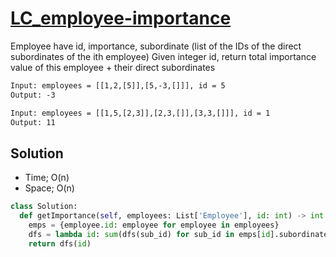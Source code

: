 # [LC_employee-importance](https://leetcode.com/problems/employee-importance)

Employee have id, importance, subordinate (list of the IDs of the direct subordinates of the ith employee)
Given integer id, return total importance value of this employee + their direct subordinates

```txt
Input: employees = [[1,2,[5]],[5,-3,[]]], id = 5
Output: -3

Input: employees = [[1,5,[2,3]],[2,3,[]],[3,3,[]]], id = 1
Output: 11
```

## Solution

* Time; O(n)
* Space; O(n)

```py
class Solution:
  def getImportance(self, employees: List['Employee'], id: int) -> int:
    emps = {employee.id: employee for employee in employees}
    dfs = lambda id: sum(dfs(sub_id) for sub_id in emps[id].subordinates) + emps[id].importance
    return dfs(id)
```
